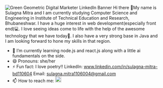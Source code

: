 
![Green Geometric Digital Marketer LinkedIn Banner](https://github.com/sul1106/sul1106/assets/136924369/9e129233-4c56-4f3f-9e74-bb7e2c595406)
Hi there 👋My name is Sulagna Mitra and I am currently studying Computer Science and Engineering in Institute of Technical Education and Research, Bhubaneshwar.
I have a huge interest in web development(especially front end)💻. I love seeing ideas come to life with the help of the awesome technology that we have today🎉.
I also have a very strong base in Java and I am looking forward to hone my skills in that region.


- 🌱 I’m currently learning node.js and react.js along with a little ai fundamentals on the side.
- 😄 Pronouns: she/her
- ⚡ Fun fact: I love poetry!!
LinkedIn: www.linkedin.com/in/sulagna-mitra-bd110604
Email: sulagna.mitra1106004@gmail.com
- 📫 How to reach me:
  [<img width=20px height=20px src="https://tl.vhv.rs/dpng/s/101-1015960_linkedin-icon-hd-png-download.png">](https://www.linkedin.com/in/sulagna-mitra-bd110604/)
